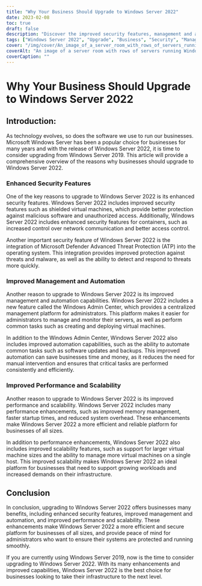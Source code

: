 ```yaml
---
title: "Why Your Business Should Upgrade to Windows Server 2022"
date: 2023-02-08
toc: true
draft: false
description: "Discover the improved security features, management and automation capabilities, and performance and scalability of Windows Server 2022, making it the best choice for businesses looking to upgrade from Windows Server 2019."
tags: ["Windows Server 2022", "Upgrade", "Business", "Security", "Management", "Automation", "Performance", "Scalability", "Windows Server 2019"]
cover: "/img/cover/An_image_of_a_server_room_with_rows_of_servers_running.webp"
coverAlt: "An image of a server room with rows of servers running Windows Server 2022. The servers should be neatly arranged and well-lit, suggesting a well-maintained and efficient IT infrastructure."
coverCaption: ""
---
```


# Why Your Business Should Upgrade to Windows Server 2022

## Introduction:

As technology evolves, so does the software we use to run our businesses. Microsoft Windows Server has been a popular choice for businesses for many years and with the release of Windows Server 2022, it is time to consider upgrading from Windows Server 2019. This article will provide a comprehensive overview of the reasons why businesses should upgrade to Windows Server 2022.

### Enhanced Security Features

One of the key reasons to upgrade to Windows Server 2022 is its enhanced security features. Windows Server 2022 includes improved security features such as shielded virtual machines, which provide better protection against malicious software and unauthorized access. Additionally, Windows Server 2022 includes enhanced security features for containers, such as increased control over network communication and better access control.

Another important security feature of Windows Server 2022 is the integration of Microsoft Defender Advanced Threat Protection (ATP) into the operating system. This integration provides improved protection against threats and malware, as well as the ability to detect and respond to threats more quickly.

### Improved Management and Automation

Another reason to upgrade to Windows Server 2022 is its improved management and automation capabilities. Windows Server 2022 includes a new feature called the Windows Admin Center, which provides a centralized management platform for administrators. This platform makes it easier for administrators to manage and monitor their servers, as well as perform common tasks such as creating and deploying virtual machines.

In addition to the Windows Admin Center, Windows Server 2022 also includes improved automation capabilities, such as the ability to automate common tasks such as software updates and backups. This improved automation can save businesses time and money, as it reduces the need for manual intervention and ensures that critical tasks are performed consistently and efficiently.

### Improved Performance and Scalability

Another reason to upgrade to Windows Server 2022 is its improved performance and scalability. Windows Server 2022 includes many performance enhancements, such as improved memory management, faster startup times, and reduced system overhead. These enhancements make Windows Server 2022 a more efficient and reliable platform for businesses of all sizes.

In addition to performance enhancements, Windows Server 2022 also includes improved scalability features, such as support for larger virtual machine sizes and the ability to manage more virtual machines on a single host. This improved scalability makes Windows Server 2022 an ideal platform for businesses that need to support growing workloads and increased demands on their infrastructure.

## Conclusion

In conclusion, upgrading to Windows Server 2022 offers businesses many benefits, including enhanced security features, improved management and automation, and improved performance and scalability. These enhancements make Windows Server 2022 a more efficient and secure platform for businesses of all sizes, and provide peace of mind for administrators who want to ensure their systems are protected and running smoothly.

If you are currently using Windows Server 2019, now is the time to consider upgrading to Windows Server 2022. With its many enhancements and improved capabilities, Windows Server 2022 is the best choice for businesses looking to take their infrastructure to the next level.